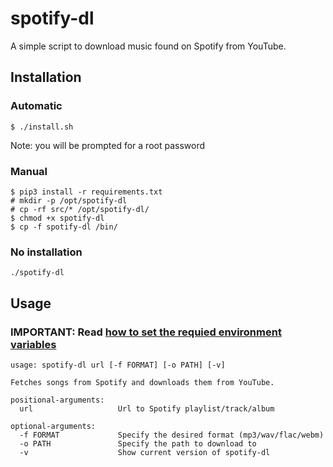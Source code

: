 # spotify-dl
A simple script to download music found on Spotify from YouTube.

## Installation
### Automatic
```
$ ./install.sh
``` 
Note: you will be prompted for a root password
### Manual
```
$ pip3 install -r requirements.txt
# mkdir -p /opt/spotify-dl
# cp -rf src/* /opt/spotify-dl/
$ chmod +x spotify-dl
$ cp -f spotify-dl /bin/
```
### No installation
```
./spotify-dl
```
## Usage
### IMPORTANT: Read [how to set the requied environment variables](docs/setting_environment_variables.md)
```
usage: spotify-dl url [-f FORMAT] [-o PATH] [-v]

Fetches songs from Spotify and downloads them from YouTube.

positional-arguments:
  url                   Url to Spotify playlist/track/album

optional-arguments:
  -f FORMAT             Specify the desired format (mp3/wav/flac/webm)
  -o PATH               Specify the path to download to
  -v                    Show current version of spotify-dl
```